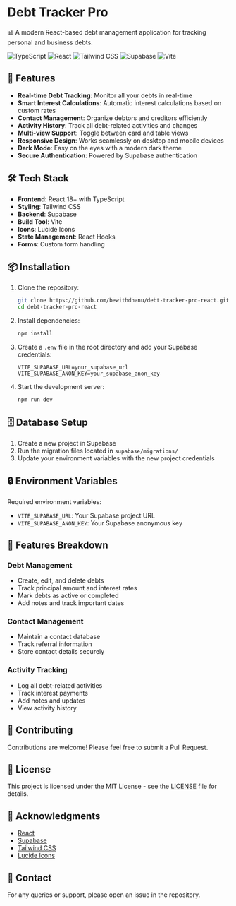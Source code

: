 # Debt Tracker Pro

📊 A modern React-based debt management application for tracking personal and business debts.

![TypeScript](https://img.shields.io/badge/TypeScript-007ACC?style=for-the-badge&logo=typescript&logoColor=white)
![React](https://img.shields.io/badge/React-20232A?style=for-the-badge&logo=react&logoColor=61DAFB)
![Tailwind CSS](https://img.shields.io/badge/Tailwind_CSS-38B2AC?style=for-the-badge&logo=tailwind-css&logoColor=white)
![Supabase](https://img.shields.io/badge/Supabase-181818?style=for-the-badge&logo=supabase&logoColor=white)
![Vite](https://img.shields.io/badge/Vite-646CFF?style=for-the-badge&logo=vite&logoColor=white)

## 🚀 Features

- **Real-time Debt Tracking**: Monitor all your debts in real-time
- **Smart Interest Calculations**: Automatic interest calculations based on custom rates
- **Contact Management**: Organize debtors and creditors efficiently
- **Activity History**: Track all debt-related activities and changes
- **Multi-view Support**: Toggle between card and table views
- **Responsive Design**: Works seamlessly on desktop and mobile devices
- **Dark Mode**: Easy on the eyes with a modern dark theme
- **Secure Authentication**: Powered by Supabase authentication

## 🛠️ Tech Stack

- **Frontend**: React 18+ with TypeScript
- **Styling**: Tailwind CSS
- **Backend**: Supabase
- **Build Tool**: Vite
- **Icons**: Lucide Icons
- **State Management**: React Hooks
- **Forms**: Custom form handling

## 📦 Installation

1. Clone the repository:
   ```bash
   git clone https://github.com/bewithdhanu/debt-tracker-pro-react.git
   cd debt-tracker-pro-react
   ```

2. Install dependencies:
   ```bash
   npm install
   ```

3. Create a `.env` file in the root directory and add your Supabase credentials:
   ```env
   VITE_SUPABASE_URL=your_supabase_url
   VITE_SUPABASE_ANON_KEY=your_supabase_anon_key
   ```

4. Start the development server:
   ```bash
   npm run dev
   ```

## 🗄️ Database Setup

1. Create a new project in Supabase
2. Run the migration files located in `supabase/migrations/`
3. Update your environment variables with the new project credentials

## 🔒 Environment Variables

Required environment variables:

- `VITE_SUPABASE_URL`: Your Supabase project URL
- `VITE_SUPABASE_ANON_KEY`: Your Supabase anonymous key

## 📱 Features Breakdown

### Debt Management
- Create, edit, and delete debts
- Track principal amount and interest rates
- Mark debts as active or completed
- Add notes and track important dates

### Contact Management
- Maintain a contact database
- Track referral information
- Store contact details securely

### Activity Tracking
- Log all debt-related activities
- Track interest payments
- Add notes and updates
- View activity history

## 🤝 Contributing

Contributions are welcome! Please feel free to submit a Pull Request.

## 📝 License

This project is licensed under the MIT License - see the [LICENSE](LICENSE) file for details.

## 🙏 Acknowledgments

- [React](https://reactjs.org/)
- [Supabase](https://supabase.io/)
- [Tailwind CSS](https://tailwindcss.com/)
- [Lucide Icons](https://lucide.dev/)

## 📧 Contact

For any queries or support, please open an issue in the repository. 